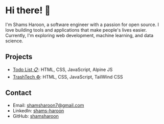 # Hi there! 👋

I'm Shams Haroon, a software engineer with a passion for open source. I love building tools and applications that make people's lives easier. Currently, I'm exploring web development, machine learning, and data science.

## Projects

- [Todo List 📋](https://shamsharoon.github.io/get-it-done/): HTML, CSS, JavaScript, Alpine JS
- [TrashTech ♻️](https://shamsharoon.github.io/TrashTechFigmaDesign): HTML, CSS, JavaScript, TailWind CSS

## Contact

- Email: shamsharoon7@gmail.com
- LinkedIn: [shams-haroon](https://www.linkedin.com/in/shams-haroon/)
- GitHub: [shamsharoon](https://github.com/shamsharoon)

